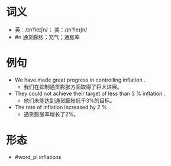 # 词义
- 英：/ɪnˈfleɪʃn/； 美：/ɪnˈfleɪʃn/
- #n 通货膨胀；充气；通胀率
# 例句
- We have made great progress in controlling inflation .
	- 我们在抑制通货膨胀方面取得了巨大进展。
- They could not achieve their target of less than 3 % inflation .
	- 他们未能达到通货膨胀低于3%的目标。
- The rate of inflation increased by 2 % .
	- 通货膨胀率增长了2%。
# 形态
- #word_pl inflations

